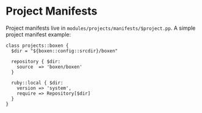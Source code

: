 # Project Manifests

Project manifests live in `modules/projects/manifests/$project.pp`. A
simple project manifest example:

```puppet
class projects::boxen {
  $dir = "${boxen::config::srcdir}/boxen"

  repository { $dir:
    source  => 'boxen/boxen'
  }

  ruby::local { $dir:
    version => 'system',
    require => Repository[$dir]
  }
}
```

